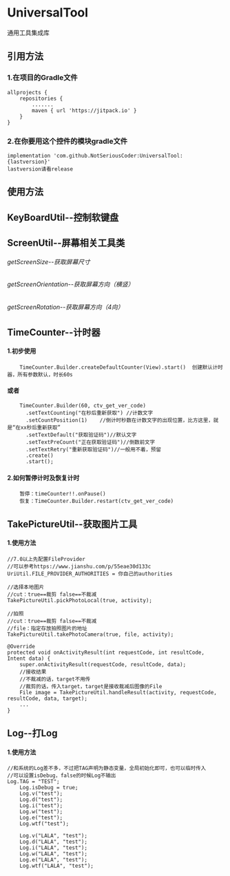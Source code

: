 # UniversalTool
通用工具集成库

## 引用方法
### 1.在项目的Gradle文件
	allprojects {
		repositories {
			.......
			maven { url 'https://jitpack.io' }
		}
	}
  
### 2.在你要用这个控件的模块gradle文件
	implementation 'com.github.NotSeriousCoder:UniversalTool:{lastversion}'
	lastversion请看release

## 使用方法

## KeyBoardUtil--控制软键盘

## ScreenUtil--屏幕相关工具类
   ###### getScreenSize--获取屏幕尺寸
   ###### getScreenOrientation--获取屏幕方向（横竖）
   ###### getScreenRotation--获取屏幕方向（4向）

## TimeCounter--计时器
   #### 1.初步使用
        TimeCounter.Builder.createDefaultCounter(View).start()  创建默认计时器，所有参数默认，时长60s
   #### 或者
        TimeCounter.Builder(60, ctv_get_ver_code)
          .setTextCounting("在秒后重新获取") //计数文字
          .setCountPosition(1)    //倒计时秒数在计数文字的出现位置，比方这里，就是“在xx秒后重新获取”
          .setTextDefault("获取验证码")//默认文字
          .setTextPreCount("正在获取验证码")//倒数前文字
          .setTextRetry("重新获取验证码")//一般用不着，预留
          .create()
          .start();
   #### 2.如何暂停计时及恢复计时
        暂停：timeCounter!!.onPause()
        恢复：TimeCounter.Builder.restart(ctv_get_ver_code)
	
## TakePictureUtil--获取图片工具
   ####	1.使用方法
	
	//7.0以上先配置FileProvider
	//可以参考https://www.jianshu.com/p/55eae30d133c
	UriUtil.FILE_PROVIDER_AUTHORITIES = 你自己的authorities
	
	//选择本地图片
	//cut：true==裁剪 false==不裁减
	TakePictureUtil.pickPhotoLocal(true, activity);
	
	//拍照
	//cut：true==裁剪 false==不裁减
	//file：指定存放拍照图片的地址
	TakePictureUtil.takePhotoCamera(true, file, activity);
	
	@Override
	protected void onActivityResult(int requestCode, int resultCode, Intent data) {
		super.onActivityResult(requestCode, resultCode, data);
		//接收结果
		//不裁减的话，target不用传
		//裁剪的话，传入target，target是接收裁减后图像的File
		File image = TakePictureUtil.handleResult(activity, requestCode, resultCode, data, target);
		...
	}

## Log--打Log
   ####	1.使用方法
   
   	//和系统的Log差不多，不过把TAG声明为静态变量，全局初始化即可，也可以临时传入
	//可以设置isDebug，false的时候Log不输出
	Log.TAG = "TEST";
        Log.isDebug = true;
        Log.v("test");
        Log.d("test");
        Log.i("test");
        Log.w("test");
        Log.e("test");
        Log.wtf("test");

        Log.v("LALA", "test");
        Log.d("LALA", "test");
        Log.i("LALA", "test");
        Log.w("LALA", "test");
        Log.e("LALA", "test");
        Log.wtf("LALA", "test");
	
